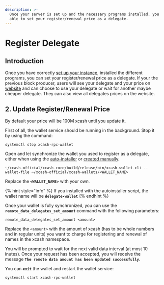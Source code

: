 ```yaml
---
description: >-
  Once your server is set up and the necessary programs installed, you will be
  able to set your register/renewal price as a delegate.
---
```


# Register Delegate

## Introduction

Once you have correctly [set up your instance](server-setup.md), installed the different programs, you can set your register/renewal price as a delegate. If your the previous block producer, users will see your delegate and your price on  <a href="website">website</a> and can choose to use your delegate or wait for another maybe cheaper delegate. They can also view all delegates prices on the website.

## 2. Update Register/Renewal Price

By default your price will be 100M xcash until you update it.

First of all, the wallet service should be running in the background. Stop it by using the command:

```text
systemctl stop xcash-rpc-wallet
```

Open and let synchronize the wallet you used to register as a delegate, either when using the [auto-installer](node-installation.md#quick-installation) or [created manually](node-installation.md#generate-a-wallet).

```text
~/xcash-official/xcash-core/build/release/bin/xcash-wallet-cli --wallet-file ~/xcash-official/xcash-wallets/<WALLET_NAME>
```

Replace the **`<WALLET_NAME>`** with your own.

{% hint style="info" %}
If you installed with the autoinstaller script, the wallet name will be **`delegate-wallet`**
{% endhint %}

Once your wallet is fully synchronized, you can use the **`remote_data_delegates_set_amount`** command with the following parameters:

```text
remote_data_delegates_set_amount <amount>
```

Replace the `<amount>` with the amount of xcash (has to be whole numbers and in regular units) you want to charge for registering and renewal of names in the xcash namespace.

You will be prompted to wait for the next valid data interval (at most 10 inutes). Once your request has been accepted, you will receive the message **`The remote data amount has been updated successfully`**.

You can **`exit`** the wallet and restart the wallet service:

```text
systemctl start xcash-rpc-wallet
```

